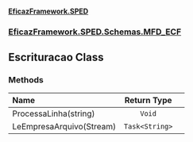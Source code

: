#### [EficazFramework.SPED](EficazFrameworkSPED.md 'EficazFramework SPED')
### [EficazFramework.SPED.Schemas.MFD_ECF](EficazFramework.SPED.Schemas.MFD_ECF.md 'EficazFramework.SPED.Schemas.MFD_ECF')

## Escrituracao Class
### Methods

| Name | Return Type | |
| :--- | :---: | :--- |
| ProcessaLinha(string) | `Void` |  |
| LeEmpresaArquivo(Stream) | `Task<String>` |  |
